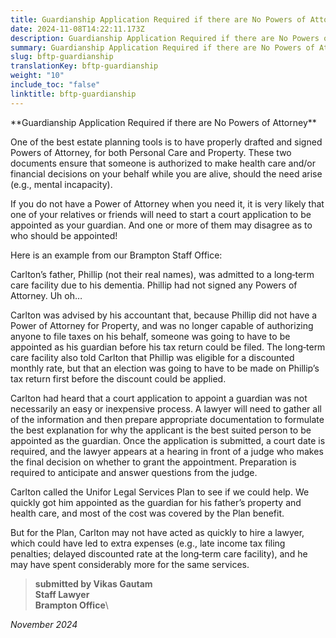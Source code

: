 ```yaml
---
title: Guardianship Application Required if there are No Powers of Attorney
date: 2024-11-08T14:22:11.173Z
description: Guardianship Application Required if there are No Powers of Attorney
summary: Guardianship Application Required if there are No Powers of Attorney
slug: bftp-guardianship
translationKey: bftp-guardianship
weight: "10"
include_toc: "false"
linktitle: bftp-guardianship
---
```

\*﻿\*Guardianship Application Required if there are No Powers of Attorney\*\*

One of the best estate planning tools is to have properly drafted and signed Powers of Attorney, for both Personal Care and Property. These two documents ensure that someone is authorized to make health care and/or financial decisions on your behalf while you are alive, should the need arise (e.g., mental incapacity).

If you do not have a Power of Attorney when you need it, it is very likely that one of your relatives or friends will need to start a court application to be appointed as your guardian. And one or more of them may disagree as to who should be appointed!

Here is an example from our Brampton Staff Office:

Carlton’s father, Phillip (not their real names), was admitted to a long‐term care facility due to his dementia. Phillip had not signed any Powers of Attorney. Uh oh…

Carlton was advised by his accountant that, because Phillip did not have a Power of Attorney for Property, and was no longer capable of authorizing anyone to file taxes on his behalf, someone was going to have to be appointed as his guardian before his tax return could be filed. The long‐term care facility also told Carlton that Phillip was eligible for a discounted monthly rate, but that an election was going to have to be made on Phillip’s tax return first before the discount could be applied.

Carlton had heard that a court application to appoint a guardian was not necessarily an easy or inexpensive process. A lawyer will need to gather all of the information and then prepare appropriate documentation to formulate the best explanation for why the applicant is the best suited person to be appointed as the guardian. Once the application is submitted, a court date is required, and the lawyer appears at a hearing in front of a judge who makes the final decision on whether to grant the appointment. Preparation is required to anticipate and answer questions from the judge.

Carlton called the Unifor Legal Services Plan to see if we could help. We quickly got him appointed as the guardian for his father’s property and health care, and most of the cost was covered by the Plan benefit.

But for the Plan, Carlton may not have acted as quickly to hire a lawyer, which could have led to extra expenses (e.g., late income tax filing penalties; delayed discounted rate at the long‐term care facility), and he may have spent considerably more for the same services.

> ﻿**submitted by Vikas Gautam**\
> ﻿**Staff Lawyer**\
> ﻿**Brampton Office**\

﻿*November 2024*
